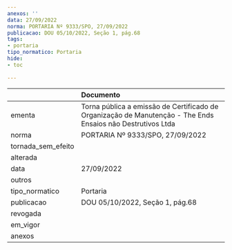 ```yaml
---
anexos: ''
data: 27/09/2022
norma: PORTARIA Nº 9333/SPO, 27/09/2022
publicacao: DOU 05/10/2022, Seção 1, pág.68
tags:
- portaria
tipo_normatico: Portaria
hide: 
- toc 
 
---
```


|                    | Documento                                                                                                   |
|:-------------------|:------------------------------------------------------------------------------------------------------------|
| ementa             | Torna pública a emissão de Certificado de Organização de Manutenção - The Ends Ensaios não Destrutivos Ltda |
| norma              | PORTARIA Nº 9333/SPO, 27/09/2022                                                                            |
| tornada_sem_efeito |                                                                                                             |
| alterada           |                                                                                                             |
| data               | 27/09/2022                                                                                                  |
| outros             |                                                                                                             |
| tipo_normatico     | Portaria                                                                                                    |
| publicacao         | DOU 05/10/2022, Seção 1, pág.68                                                                             |
| revogada           |                                                                                                             |
| em_vigor           |                                                                                                             |
| anexos             |                                                                                                             |